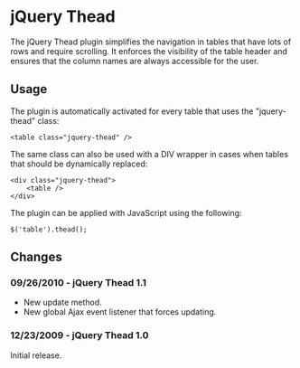 # jQuery Thead

The jQuery Thead plugin simplifies the navigation in tables that have lots of rows and 
require scrolling. It enforces the visibility of the table header and ensures that the 
column names are always accessible for the user.

## Usage 

The plugin is automatically activated for every table that uses the "jquery-thead" class:

    <table class="jquery-thead" />
    
The same class can also be used with a DIV wrapper in cases when tables that should be 
dynamically replaced:

    <div class="jquery-thead">
        <table />
    </div>

The plugin can be applied with JavaScript using the following:

    $('table').thead();

## Changes

### 09/26/2010 - jQuery Thead 1.1

- New update method.
- New global Ajax event listener that forces updating.

### 12/23/2009 - jQuery Thead 1.0

Initial release.